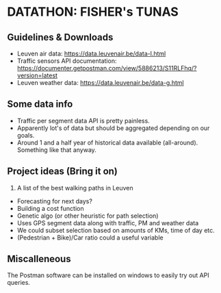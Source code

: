 # DATATHON: FISHER's TUNAS

## Guidelines & Downloads

* Leuven air data: https://data.leuvenair.be/data-l.html
* Traffic sensors API documentation: https://documenter.getpostman.com/view/5886213/S11RLFhq/?version=latest
* Leuven weather data: https://data.leuvenair.be/data-g.html

## Some data info

* Traffic per segment data API is pretty painless. 
* Apparently lot's of data but should be aggregated depending on our goals. 
* Around 1 and a half year of historical data available (all-around). Something like that anyway. 

## Project ideas (Bring it on)

1. A list of the best walking paths in Leuven
  * Forecasting for next days? 
  * Building a cost function
  * Genetic algo (or other heuristic for path selection)
  * Uses GPS segment data along with traffic, PM and weather data
  * We could subset selection based on amounts of KMs, time of day etc. 
  * (Pedestrian + Bike)/Car ratio could a useful variable

## Miscalleneous

The Postman software can be installed on windows to easily try out API queries. 
